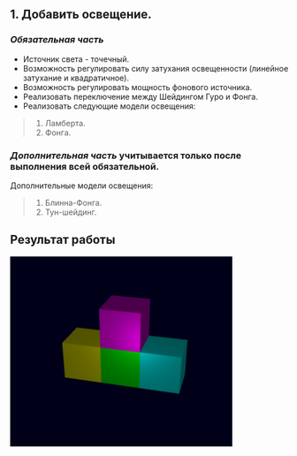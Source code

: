 ## 1. Добавить освещение.

### ***Обязательная часть***
* Источник света - точечный.
* Возможность регулировать силу затухания освещенности (линейное затухание и квадратичное).
* Возможность регулировать мощность фонового источника.
* Реализовать переключение между Шейдингом Гуро и Фонга.
* Реализовать следующие модели освещения:
>1) Ламберта.
>2) Фонга.
### ***Дополнительная часть*** учитывается только после выполнения всей обязательной.
 Дополнительные модели освещения:
>1) Блинна-Фонга.
>2) Тун-шейдинг.

## Результат работы

![Изображение недоступно.](/2%20lighting/result.png "Результат работы")
